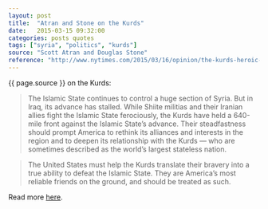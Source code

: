 ```yaml
---
layout: post
title:  "Atran and Stone on the Kurds"
date:   2015-03-15 09:32:00
categories: posts quotes
tags: ["syria", "politics", "kurds"]
source: "Scott Atran and Douglas Stone"
reference: "http://www.nytimes.com/2015/03/16/opinion/the-kurds-heroic-stand-against-isis.html"
---
```


{{ page.source }} on the Kurds:

> The Islamic State continues to control a huge section of Syria. But in Iraq, its advance has stalled. While Shiite militias and their Iranian allies fight the Islamic State ferociously, the Kurds have held a 640-mile front against the Islamic State’s advance. Their steadfastness should prompt America to rethink its alliances and interests in the region and to deepen its relationship with the Kurds — who are sometimes described as the world’s largest stateless nation.

> The United States must help the Kurds translate their bravery into a true ability to defeat the Islamic State. They are America’s most reliable friends on the ground, and should be treated as such.

Read more [here]({{page.reference}}).
